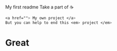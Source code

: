 My first readme
Take a part of ☕
```CSS
<a href=""> My own project </a>
But you can help to end this <em> project </em>
```
# Great
